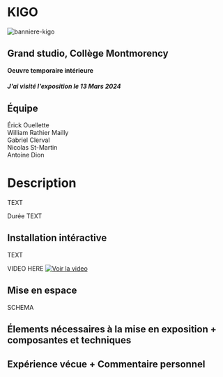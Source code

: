 <h1> KIGO </h1> 

![banniere-kigo](https://github.com/ElieDaher07/H24_V11_inspirations_DAHER/assets/143806470/51c8643d-b171-4125-8549-1d7b71b3e448)


<h2> Grand studio, Collège Montmorency </h2>

**Oeuvre temporaire intérieure**
<h5> J'ai visité l'exposition le 13 Mars 2024 </h5>


<h2>Équipe </h1>

Érick Ouellette<br>
William Rathier Mailly<br>
Gabriel Clerval<br>
Nicolas St-Martin<br>
Antoine Dion


<h1>Description</h1>


TEXT

Durée TEXT

<h2>Installation intéractive </h2>

TEXT

VIDEO HERE
[![Voir la video](http://img.youtube.com/vi/rRdTruvI3QE/0.jpg)](http://youtube.com/watch?v=rRdTruvI3QE)




<h2>Mise en espace</h2>

SCHEMA


<h2>Élements nécessaires à la mise en exposition + composantes et techniques</h2>



<h2>Expérience vécue + Commentaire personnel </h2>







